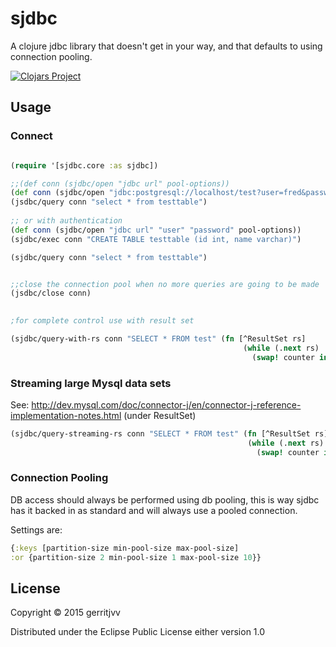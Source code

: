# sjdbc

A clojure jdbc library that doesn't get in your way, and that defaults to using connection pooling.


[![Clojars Project](http://clojars.org/sjdbc/latest-version.svg)](http://clojars.org/sjdbc)

## Usage

### Connect

```clojure

(require '[sjdbc.core :as sjdbc])

;;(def conn (sjdbc/open "jdbc url" pool-options))
(def conn (sjdbc/open "jdbc:postgresql://localhost/test?user=fred&password=secret&ssl=true" {:min-pool-size 1 :max-pool-size 10}))
(jsdbc/query conn "select * from testtable")
  
;; or with authentication
(def conn (sjdbc/open "jdbc url" "user" "password" pool-options))
(sjdbc/exec conn "CREATE TABLE testtable (id int, name varchar)")

(sjdbc/query conn "select * from testtable")


;;close the connection pool when no more queries are going to be made
(jsdbc/close conn)
  

```

```clojure
;for complete control use with result set

(sjdbc/query-with-rs conn "SELECT * FROM test" (fn [^ResultSet rs]
                                                    (while (.next rs)
                                                      (swap! counter inc))))
```

### Streaming large Mysql data sets 

See: http://dev.mysql.com/doc/connector-j/en/connector-j-reference-implementation-notes.html (under ResultSet)

```clojure
(sjdbc/query-streaming-rs conn "SELECT * FROM test" (fn [^ResultSet rs]
                                                     (while (.next rs)
                                                       (swap! counter inc))))

```

### Connection Pooling

DB access should always be performed using db pooling, this is way sjdbc has it backed in as standard and 
will always use a pooled connection.

Settings are:

```clojure
{:keys [partition-size min-pool-size max-pool-size] 
:or {partition-size 2 min-pool-size 1 max-pool-size 10}}
```

## License

Copyright © 2015 gerritjvv

Distributed under the Eclipse Public License either version 1.0
